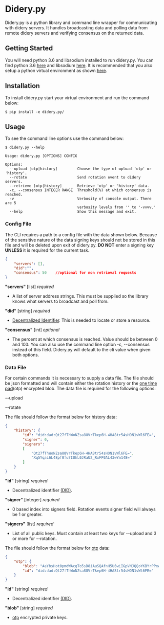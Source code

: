 # Didery.py
Didery.py is a python library and command line wrapper for communicating with didery servers.  It handles broadcasting data and polling data from remote didery servers and verifying consensus on the returned data.

## Getting Started
You will need python 3.6 and libsodium installed to run didery.py. You can find python 3.6 [here](https://www.python.org/downloads/)  and libsodium [here](https://download.libsodium.org/doc/installation/).  It is recommended that you also setup a python virtual environment as shown [here](http://cewing.github.io/training.python_web/html/presentations/venv_intro.html).

## Installation
To install didery.py start your virtual environment and run the command below:
```
$ pip install -e didery.py/
```

## Usage
To see the command line options use the command below:
```
$ didery.py --help
```

```
Usage: didery.py [OPTIONS] CONFIG

Options:
  --upload [otp|history]         Choose the type of upload 'otp' or 'history'.
  --rotate                       Send rotation event to didery servers.
  --retrieve [otp|history]       Retrieve 'otp' or 'history' data.
  -c, --consensus INTEGER RANGE  Threshold(%) at which consensus is reached.
  -v                             Verbosity of console output. There are 5
                                 verbosity levels from '' to '-vvvv.'
  --help                         Show this message and exit.
```

### Config File
The CLI requires a path to a config file with the data shown below.  Because of the sensitive nature of the data signing keys should not be stored in this file and will be deleted upon exit of didery.py.  **DO NOT** enter a signing key **UNLESS** it is required for the current task.
```json
{
	"servers": [],
	"did":"",
	"consensus": 50    //optional for non retrieval requests
}
``` 
**"servers"** [list] _required_
 - A list of server address strings.  This must be supplied so the library knows what servers to broadcast and poll from.
 
**"did"** [string] _required_
- [Decentralized Identifier](https://w3c-ccg.github.io/did-spec/).  This is needed to locate or store a resource.

**"consensus"** [int] _optional_  
- The percent at which consensus is reached.  Value should be between 0 and 100.  You can also use the command line option -c, --consensus instead of this field.  Didery.py will default to the cli value when given both options.

### Data File
For certain commands it is necessary to supply a data file.  The file should be json formatted and will contain either the rotation history or the [one time pad](https://en.wikipedia.org/wiki/One-time_pad)(otp) encrypted blob. The data file is required for the following options:

--upload

--rotate

The file should follow the format below for history data:
```json
{
    "history": {
        "id": "did:dad:Qt27fThWoNZsa88VrTkep6H-4HA8tr54sHON1vWl6FE=",
        "signer": 0,
        "signers": 
        [
            "Qt27fThWoNZsa88VrTkep6H-4HA8tr54sHON1vWl6FE=",
            "Xq5YqaL6L48pf0fu7IUhL0JRaU2_RxFP0AL43wYn148="
        ]
    }
}
```

**"id"** [string] _required_
 - Decentralized identifier [(DID)](https://w3c-ccg.github.io/did-spec/).

**"signer"** [integer] _required_
 - 0 based index into signers field. Rotation events signer field will always be 1 or greater.

**"signers"** [list] _required_
 - List of all public keys. Must contain at least two keys for --upload and 3 or more for --rotation.

The file should follow the format below for [otp](https://en.wikipedia.org/wiki/One-time_pad) data:
```json
{
    "otp": {
        "blob": "AeYbsHot0pmdWAcgTo5sD8iAuSQAfnH5U6wiIGpVNJQQoYKBYrPPxAoIc1i5SHCIDS8KFFgf8i0tDq8XGizaCgo9yjuKHHNJZFi0QD9K6Vpt6fP0XgXlj8z_4D-7s3CcYmuoWAh6NVtYaf_GWw_2sCrHBAA2mAEsml3thLmu50Dw",
        "id": "did:dad:Qt27fThWoNZsa88VrTkep6H-4HA8tr54sHON1vWl6FE="
    }
}
```

**"id"** [string] _required_  
 - Decentralized identifier [(DID)](https://w3c-ccg.github.io/did-spec/).

**"blob"** [string] _required_  
 - [otp](https://en.wikipedia.org/wiki/One-time_pad) encrypted private keys.
